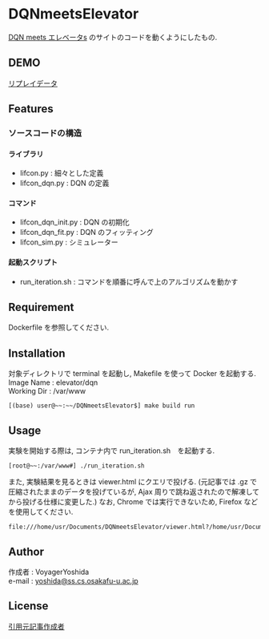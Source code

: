 # DQNmeetsElevator
[DQN meets エレベータs](https://qiita.com/774taro/items/20f8a5d6ee826f3ebac6#%E5%85%8D%E8%B2%AC) のサイトのコードを動くようにしたもの. 

## DEMO
[リプレイデータ](https://s3-us-west-2.amazonaws.com/dqn/lifts/viewer.html?https://s3-us-west-2.amazonaws.com/dqn/lifts/replay/300.json.gz)

## Features
### ソースコードの構造
#### ライブラリ
- lifcon.py : 細々とした定義
- lifcon_dqn.py : DQN の定義
#### コマンド
- lifcon_dqn_init.py : DQN の初期化
- lifcon_dqn_fit.py : DQN のフィッティング
- lifcon_sim.py : シミュレーター
#### 起動スクリプト
- run_iteration.sh : コマンドを順番に呼んで上のアルゴリズムを動かす


## Requirement
Dockerfile を参照してください.

## Installation
対象ディレクトリで terminal を起動し, Makefile を使って Docker を起動する.  
Image Name : elevator/dqn  
Working Dir : /var/www
```
[(base) user@~~:~~/DQNmeetsElevator$] make build run
```

## Usage
実験を開始する際は, コンテナ内で run_iteration.sh　を起動する.
```
[root@~~:/var/www#] ./run_iteration.sh
```

また, 実験結果を見るときは viewer.html にクエリで投げる. (元記事では .gz で圧縮されたままのデータを投げているが, Ajax 周りで跳ね返されたので解凍してから投げる仕様に変更した.) なお, Chrome では実行できないため, Firefox などを使用してください.
```
file:///home/usr/Documents/DQNmeetsElevator/viewer.html?/home/usr/Documents/DQNmeetsElevator/replay/1.json
```

## Author
作成者 : VoyagerYoshida  
e-mail : yoshida@ss.cs.osakafu-u.ac.jp

## License
[引用元記事作成者](https://qiita.com/774taro)
